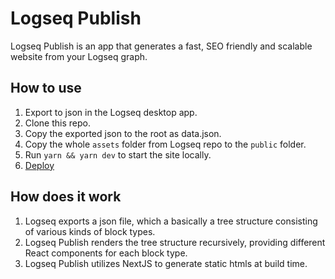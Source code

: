 # Logseq Publish

Logseq Publish is an app that generates a fast, SEO friendly and scalable website from your Logseq graph.

## How to use

1. Export to json in the Logseq desktop app.
2. Clone this repo.
3. Copy the exported json to the root as data.json.
4. Copy the whole `assets` folder from Logseq repo to the `public` folder.
5. Run `yarn && yarn dev` to start the site locally.
6. [Deploy](https://nextjs.org/docs/deployment)

## How does it work

1. Logseq exports a json file, which a basically a tree structure consisting of various kinds of block types.
2. Logseq Publish renders the tree structure recursively, providing different React components for each block type.
3. Logseq Publish utilizes NextJS to generate static htmls at build time.
